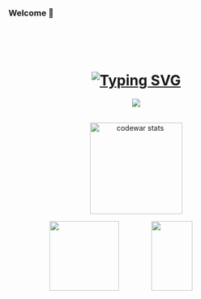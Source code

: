 ### Welcome 👋
<br>
<br>
<br>
<h1 align="center">
  <a href="https://git.io/typing-svg">
    <img src="https://readme-typing-svg.herokuapp.com?center=true&Center=true&font=Fira+Code&size=36&pause=1000&color=300CF7&width=435&lines=LOVE+NEVER+EDNS" alt="Typing   SVG" />
  </a>
</h1>

<div align="center"> <img src="https://github-readme-streak-stats.herokuapp.com/?user=Lanbai-eleven&theme=tokyonight&include_all_commits=true" /> </div>
<br>
<div align="center">
   <p>
    <a href="https://www.codewars.com/users/Lanbai44">
      <img src="https://github.r2v.ch/codewars?user=Lanbai44&top_languages=true&theme=midnight_blue" height="180" width="60%" alt="codewar stats" />
    </a>
  </p>
</div>
<!-- GitHub数据统计 -->
<div align="center">
  <img height="137px" src="https://github-readme-stats-lanbaielevens-projects.vercel.app/api?username=Lanbai-eleven&count_private=true&hide_title=true&hide_border=true&show_icons=trueline_height=21&theme=tokyonight&include_all_commits=true" />
  <img height="137px" width="40%" src="https://github-readme-stats-lanbaielevens-projects.vercel.app/api/top-langs/?username=Lanbai-eleven&count_private=true&hide_title=true&hide_border=true&layout=compact&langs_count=6&theme=tokyonight&hide=Jupyter%20Notebook" />
</div>
<br>

<!-- [![Ashutosh's github activity graph](https://github-readme-activity-graph.cyclic.app/graph?username=Lanbai-eleven&theme=github)](https://github.com/ashutosh00710/github-readme-activity-graph) -->



